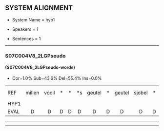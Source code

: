 
## SYSTEM ALIGNMENT

- System Name = hyp1

- Speakers = 1

- Sentences = 1

---

### S07C004V8_2LGPseudo

#### (S07C004V8_2LGPseudo-words)

- Cor=1.0%	Sub=43.6%	Del=55.4%	Ins=0.0%

|  |  |  |  |  |  |  |  |  |  |  |  |  |  |  |  |  |  |  |  |  |  |  |  |  |  |  |  |  |  |  |  |  |  |  |  |  |  |  |  |  |  |  |  |  |  |  |  |  |  |  |  |  |  |  |  |  |  |  |  |  |  |  |  |  |  |  |  |  |  |  |  |  |  |  |  |  |  |  |  |  |  |  |  |  |  |  |  |  |  |  |  |  |  |  |  |  |  |  |  |  |  |
|:--- |:---:|:---:|:---:|:---:|:---:|:---:|:---:|:---:|:---:|:---:|:---:|:---:|:---:|:---:|:---:|:---:|:---:|:---:|:---:|:---:|:---:|:---:|:---:|:---:|:---:|:---:|:---:|:---:|:---:|:---:|:---:|:---:|:---:|:---:|:---:|:---:|:---:|:---:|:---:|:---:|:---:|:---:|:---:|:---:|:---:|:---:|:---:|:---:|:---:|:---:|:---:|:---:|:---:|:---:|:---:|:---:|:---:|:---:|:---:|:---:|:---:|:---:|:---:|:---:|:---:|:---:|:---:|:---:|:---:|:---:|:---:|:---:|:---:|:---:|:---:|:---:|:---:|:---:|:---:|:---:|:---:|:---:|:---:|:---:|:---:|:---:|:---:|:---:|:---:|:---:|:---:|:---:|:---:|:---:|:---:|:---:|:---:|:---:|:---:|:---:|:---:|
| REF | millen | vocil | * | * | *s | geutel | * | geutel | sjobel | * | * | * | * | sjobel | ierpieuw | ierpieuw | walaan | * | * | walaan | *s | erke | *s | * | haweel | *s | saarweng | *s | * | * | eemde | * | * | eemde | *s | * | bepoud | orstalk | *s | * | orstalk | *s | veten*(vatten) | gefouw*(gevouw) | *s | * | * | nizung | *s | * | * | kneurem | * | vawaai | *(vouw) | strellen | * | * | zwieten | zwieten | *s | foetbans | oonste | oonste | muider | * | *(muiter) | grijnken | * | * | * | * | grijnken | schielstaug | * | * | prilsood | *s | * | vloender | milste | veurder | * | kloeien | * | ulen | orponk | *s | orponk | schodig | * | ijpo | menuur | spreikje | spreikje | hiffreeuw | * | hiffreeuw | wooien | * | * |
| HYP1 |  |  |  |  |  |  |  |  |  |  |  |  |  |  |  | nien | v | oti | geerten | gel | ieri | erke |  |  |  |  |  |  |  |  |  |  |  |  |  |  |  |  |  |  |  |  |  |  |  |  |  |  |  |  |  |  |  |  |  |  |  |  |  |  |  |  |  | ha | e | sain | ende | at | tank | waten | geval | en | en | um | l | terilen | e | weet | en | goed | anes | nte | neter | gen | ken | geelt | nas | toot | ode | e | noi | en | ien | an | één | eibo | ee | sprejke | g | ruh | infi |
| EVAL | D | D | D | D | D | D | D | D | D | D | D | D | D | D | D | S | S | S | S | S | S |  | D | D | D | D | D | D | D | D | D | D | D | D | D | D | D | D | D | D | D | D | D | D | D | D | D | D | D | D | D | D | D | D | D | D | D | D | D | D | D | D | D | S | S | S | S | S | S | S | S | S | S | S | S | S | S | S | S | S | S | S | S | S | S | S | S | S | S | S | S | S | S | S | S | S | S | S | S | S | S |
---

---
